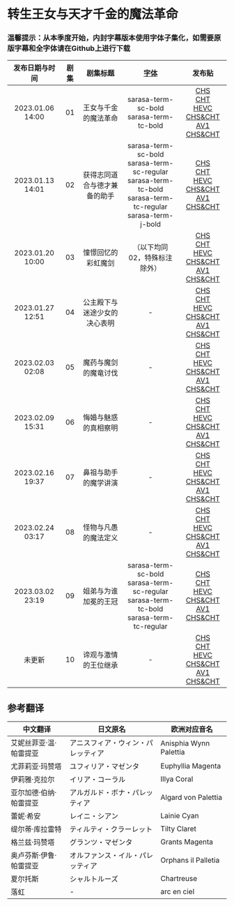 # 转生王女与天才千金的魔法革命

### 温馨提示：从本季度开始，内封字幕版本使用字体子集化，如需要原版字幕和全字体请在Github上进行下载

发布日期与时间 | 剧集 | 剧集标题 | [字体](https://drive.google.com/drive/folders/1iypa6zAL0BJhom4-htpNNXLzyMMuB_xx?usp=sharing) | 发布贴
:---: | :---: | :---: | :---: | :---: 
2023.01.06 14:00 | 01 | 王女与千金的魔法革命 | sarasa-term-sc-bold <br/> sarasa-term-tc-bold | [CHS](https://bangumi.moe/torrent/63b7b8a01bdd67000741f6b2)<br/>[CHT](https://bangumi.moe/torrent/63b7b8c41bdd67000741f700)<br/>[HEVC CHS&CHT](https://bangumi.moe/torrent/63b7b8ee1bdd67000741f773)<br/>[AV1 CHS&CHT](https://bangumi.moe/torrent/63c2a0091bdd67000764c074)
2023.01.13 14:01 | 02 | 获得志同道合与德才兼备的助手 | sarasa-term-sc-bold <br/> sarasa-term-sc-regular <br/> sarasa-term-tc-bold <br/> sarasa-term-tc-regular <br/>sarasa-term-j-bold | [CHS](https://bangumi.moe/torrent/63c0f3b21bdd6700075f94ed)<br/>[CHT](https://bangumi.moe/torrent/63c0f3e91bdd6700075f95d9)<br/>[HEVC CHS&CHT](https://bangumi.moe/torrent/63c0f42a1bdd6700075f96a0)<br/>[AV1 CHS&CHT](https://bangumi.moe/torrent/63c2a4f21bdd67000764ce72)
2023.01.20 10:00 | 03 | 憧憬回忆的彩虹魔剑 | （以下均同02，特殊标注除外） | [CHS](https://bangumi.moe/torrent/63c9f5ad5fa12c000738be0b)<br/>[CHT](https://bangumi.moe/torrent/63c9f67e5fa12c000738c11e)<br/>[HEVC CHS&CHT](https://bangumi.moe/torrent/63c9f6ba5fa12c000738c209)<br/>[AV1 CHS&CHT](https://bangumi.moe/torrent/63c9f7385fa12c000738c3e4)
2023.01.27 12:51 | 04 | 公主殿下与迷途少女的决心表明 | - | [CHS](https://bangumi.moe/torrent/63d358465fa12c0007587483)<br/>[CHT](https://bangumi.moe/torrent/63d359305fa12c00075877f1)<br/>[HEVC CHS&CHT](https://bangumi.moe/torrent/63d359745fa12c00075878dc)<br/>[AV1 CHS&CHT](https://bangumi.moe/torrent/63d359a55fa12c00075879a2)
2023.02.03 02:08 | 05 | 魔药与魔剑的魔竜讨伐 | - | [CHS](https://bangumi.moe/torrent/63dbfc075fa12c00077712b2)<br/>[CHT](https://bangumi.moe/torrent/63dbffa95fa12c00077720fe)<br/>[HEVC CHS&CHT](https://bangumi.moe/torrent/63dbfd9f5fa12c00077718f7)<br/>[AV1 CHS&CHT](https://bangumi.moe/torrent/63dbff055fa12c0007771e96)
2023.02.09 15:31 | 06 | 悔婚与魅惑的真相察明 | - | [CHS](https://bangumi.moe/torrent/63e4a13a5fa12c0007945e83)<br/>[CHT](https://bangumi.moe/torrent/63e4a1535fa12c0007945ed7)<br/>[HEVC CHS&CHT](https://bangumi.moe/torrent/63e4a16a5fa12c0007945f19)<br/>[AV1 CHS&CHT](https://bangumi.moe/torrent/63e4a1905fa12c0007945fa6)
2023.02.16 19:37 | 07 | 鼻祖与助手的魔学讲演 | - | [CHS](https://bangumi.moe/torrent/63ee156c6ac9210007a968ea)<br/>[CHT](https://bangumi.moe/torrent/63ee15816ac9210007a96953)<br/>[HEVC CHS&CHT](https://bangumi.moe/torrent/63ee16bd6ac9210007a96d6e)<br/>[AV1 CHS&CHT](https://bangumi.moe/torrent/63ee32446ac9210007a9c2e8)
2023.02.24 03:17 | 08 | 怪物与凡愚的魔法定义 | - | [CHS](https://bangumi.moe/torrent/63f7bbe324768500077adf8c)<br/>[CHT](https://bangumi.moe/torrent/63f7bcb024768500077ae225)<br/>[HEVC CHS&CHT](https://bangumi.moe/torrent/63f7bcc024768500077ae26b)<br/>[AV1 CHS&CHT](https://bangumi.moe/torrent/63f7bcd224768500077ae299)
2023.03.02 23:19 | 09 | 姐弟与为谁加冕的王冠 | sarasa-term-sc-bold <br/> sarasa-term-sc-regular <br/> sarasa-term-tc-bold <br/> sarasa-term-tc-regular  | [CHS](https://bangumi.moe/torrent/6400be6e79794900078dd4e3)<br/>[CHT](https://bangumi.moe/torrent/6400be8779794900078dd558)<br/>[HEVC CHS&CHT](https://bangumi.moe/torrent/6400be9879794900078dd58a)<br/>[AV1 CHS&CHT](https://bangumi.moe/torrent/6400bea879794900078dd5b7)
未更新 | 10 | 谛观与激情的王位继承 | - | [CHS]()<br/>[CHT]()<br/>[HEVC CHS&CHT]()<br/>[AV1 CHS&CHT]()

## 参考翻译

中文翻译 | 日文原名 | 欧洲对应音名 | 
--- | ---| ---
艾妮丝菲亚·温·帕雷提亚 | アニスフィア・ウィン・パレッティア | Anisphia Wynn Palettia
尤菲莉亚·玛赞塔 | ユフィリア・マゼンタ | Euphyllia Magenta
伊莉雅·克拉尔 | イリア・コーラル | Illya Coral
亚尔加德·伯纳·帕雷提亚 | アルガルド・ボナ・パレッティア | Algard von Palettia
蕾妮·希安 | レイニ・シアン | Lainie Cyan
缇尔蒂·库拉雷特 | ティルティ・クラーレット | Tilty Claret
格兰兹·玛赞塔 | グランツ・マゼンタ | Grants Magenta
奥卢芬斯·伊鲁·帕雷提亚 | オルファンス・イル・パレッティア | Orphans il Palletia
夏尔托斯 | シャルトルーズ | Chartreuse
落虹 | - | arc en ciel
